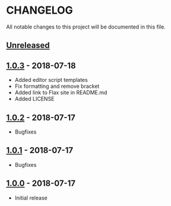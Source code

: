 # CHANGELOG
All notable changes to this project will be documented in this file.

## [Unreleased]

## [1.0.3] - 2018-07-18
- Added editor script templates
- Fix formatting and remove bracket
- Added link to Flax site in README.md
- Added LICENSE
## [1.0.2] - 2018-07-17
- Bugfixes
## [1.0.1] - 2018-07-17
- Bugfixes
## [1.0.0] - 2018-07-17
- Initial release


[Unreleased]: https://github.com/sauler/vscode-flax-snippets/tree/master
[1.0.3]: https://github.com/sauler/vscode-flax-snippets/tree/v1.0.3
[1.0.2]: https://github.com/sauler/vscode-flax-snippets/tree/v1.0.2
[1.0.1]: https://github.com/sauler/vscode-flax-snippets/tree/v1.0.1
[1.0.0]: https://github.com/sauler/vscode-flax-snippets/tree/v1.0.0